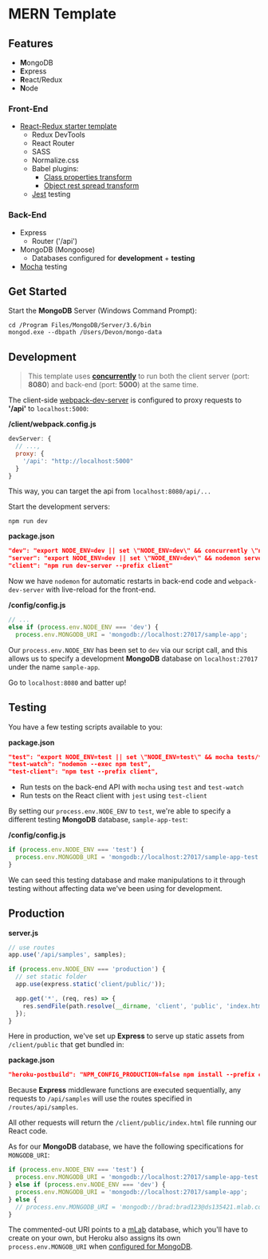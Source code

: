 # MERN Template

## Features
 * **M**ongoDB
 * **E**xpress
 * **R**eact/Redux
 * **N**ode

### Front-End
* [React-Redux starter template](https://github.com/devonbahary/react-redux-starter-template)
  * Redux DevTools
  * React Router
  * SASS
  * Normalize.css
  * Babel plugins:
    * [Class properties transform](https://babeljs.io/docs/en/babel-plugin-transform-class-properties/)
    * [Object rest spread transform](https://babeljs.io/docs/en/babel-plugin-transform-object-rest-spread/)
  * [Jest](https://jestjs.io/) testing

### Back-End
  * Express
    * Router ('/api')
  * MongoDB (Mongoose)
    * Databases configured for **development** + **testing**
  * [Mocha](https://mochajs.org/) testing

## Get Started
Start the **MongoDB** Server (Windows Command Prompt):

```
cd /Program Files/MongoDB/Server/3.6/bin
mongod.exe --dbpath /Users/Devon/mongo-data
```

## Development
> This template uses **[concurrently](https://www.npmjs.com/package/concurrently)** to run both the client server (port: **8080**) and back-end (port: **5000**) at the same time.

The client-side [webpack-dev-server](https://webpack.js.org/configuration/dev-server/) is configured to proxy requests to **'/api'** to `localhost:5000`:

**/client/webpack.config.js**
```javascript
devServer: {
  // ...,
  proxy: {
    '/api': "http://localhost:5000"
  }
}

```

This way, you can target the api from `localhost:8080/api/...`

Start the development servers:
```
npm run dev
```

**package.json**
```json
"dev": "export NODE_ENV=dev || set \"NODE_ENV=dev\" && concurrently \"npm run server\" \"npm run client\"",
"server": "export NODE_ENV=dev || set \"NODE_ENV=dev\" && nodemon server.js",
"client": "npm run dev-server --prefix client"
```

Now we have `nodemon` for automatic restarts in back-end code and `webpack-dev-server` with live-reload for the front-end.

**/config/config.js**
```javascript
// ...
else if (process.env.NODE_ENV === 'dev') {
  process.env.MONGODB_URI = 'mongodb://localhost:27017/sample-app';
```

Our `process.env.NODE_ENV` has been set to `dev` via our script call, and this allows us to specify a development **MongoDB** database on `localhost:27017` under the name `sample-app`.

Go to `localhost:8080` and batter up!


## Testing
You have a few testing scripts available to you:

**package.json**
```json
"test": "export NODE_ENV=test || set \"NODE_ENV=test\" && mocha tests/**/*.test.js --colors",
"test-watch": "nodemon --exec npm test",
"test-client": "npm test --prefix client",
```

- Run tests on the back-end API with `mocha` using `test` and `test-watch`
- Run tests on the React client with `jest` using `test-client`

By setting our `process.env.NODE_ENV` to `test`, we're able to specify a different testing **MongoDB** database, `sample-app-test`:

**/config/config.js**
```javascript
if (process.env.NODE_ENV === 'test') {
  process.env.MONGODB_URI = 'mongodb://localhost:27017/sample-app-test';
}
```

We can seed this testing database and make manipulations to it through testing without affecting data we've been using for development.

## Production

**server.js**
```javascript
// use routes
app.use('/api/samples', samples);

if (process.env.NODE_ENV === 'production') {
  // set static folder
  app.use(express.static('client/public/'));

  app.get('*', (req, res) => {
    res.sendFile(path.resolve(__dirname, 'client', 'public', 'index.html'));
  });
}
```

Here in production, we've set up **Express** to serve up static assets from `/client/public` that get bundled in:

**package.json**
```json
"heroku-postbuild": "NPM_CONFIG_PRODUCTION=false npm install --prefix client && npm run heroku-postbuild --prefix client"
```

Because **Express** middleware functions are executed sequentially, any requests to `/api/samples` will use the routes specified in `/routes/api/samples`.

All other requests will return the `/client/public/index.html` file running our React code.

As for our **MongoDB** database, we have the following specifications for `MONGODB_URI`:
```javascript
if (process.env.NODE_ENV === 'test') {
  process.env.MONGODB_URI = 'mongodb://localhost:27017/sample-app-test';
} else if (process.env.NODE_ENV === 'dev') {
  process.env.MONGODB_URI = 'mongodb://localhost:27017/sample-app';
} else {
  // process.env.MONGODB_URI = 'mongodb://brad:brad123@ds135421.mlab.com:35421/traversy-mern';
}
```

The commented-out URI points to a [mLab](https://mlab.com/) database, which you'll have to create on your own, but Heroku also assigns its own `process.env.MONGOB_URI` when [configured for MongoDB](https://devcenter.heroku.com/articles/mean-apps-restful-api#provision-a-mongodb-database).
